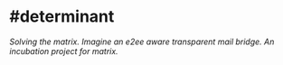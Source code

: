 # #determinant

_Solving the matrix. Imagine an e2ee aware transparent mail bridge. An incubation project for matrix._

